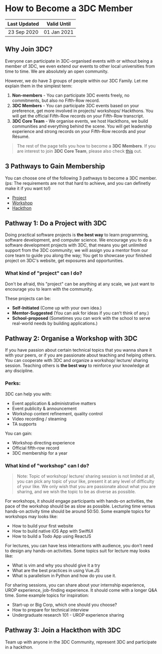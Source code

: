 # How to Become a 3DC Member

|Last Updated | Valid Until |
| :---: | :---: |
| 23 Sep 2020  | 01 Jan 2021 |

## Why Join 3DC?

Everyone can participate in 3DC-organised events with or without being a member of 3DC, we even extend our events to other local universities from time to time. We are absolutely an open community. 

However, we do have 3 groups of people within our 3DC Family. Let me explain them in the simplest term:
1. **Non-members** - You can participate 3DC events freely, no commitments, but also no Fifth-Row record.
1. **3DC Members** - You can participate 3DC events based on your preference, get more involved in projects/ workshops/ Hackthons. You will get the official Fifth-Row records on your Fifth-Row transcript.
1. **3DC Core Team** - We organise events, we host Hackthons, we build communities and everything behind the scene. You will get leadership experience and strong records on your Fifth-Row records and your Résumé.

> The rest of the page tells you how to become a **3DC Members**. If you are interest to join **3DC Core Team**, please also check [this](Join_3DC_Core.md) out.

## 3 Pathways to Gain Membership

You can choose one of the following 3 pathways to become a 3DC member. (ps: The requirements are not that hard to achieve, and you can definetly make it if you want to!)

- [Project](#pathway-1-do-a-project-with-3dc)
- [Workshop](#pathway-2-organise-a-workshop-with-3dc)
- [Hackthon](#pathway-3-join-a-hackthon-with-3dc)

## Pathway 1: Do a Project with 3DC

Doing practical software projects is **the best way** to learn programming, software development, and computer science. We encourage you to do a software development projects with 3DC, that means you get unlimited support from the 3DC community; we will assign you a mentor from our core team to guide you along the way; You get to showcase your finished project on 3DC's website, get exposures and opportunities.


### What kind of "project" can I do?

Don't be afraid, this "project" can be anything at any scale, we just want to encourage you to learn with the community.

These projects can be:
- **Self-Initiated** (Come up with your own idea.)
- **Memtor-Suggested** (You can ask for ideas if you can't think of any.)
- **School-proposed** (Sometimes you can work with the school to serve real-world needs by building applications.)

## Pathway 2: Organise a Workshop with 3DC

If you have passion about certain technical topics that you wanna share it with your peers, or if you are passionate about teaching and helping others. You can cooperate with 3DC and organize a workshop/ lecture/ sharing session. Teaching others is **the best way** to reinforce your knowledge at any discipline.

### Perks:

3DC can help you with:

- Event application & administrative matters
- Event publicity & announcement
- Workshop content refinement, quality control
- Video recording / steaming
- TA supports

You can gain:

- Workshop directing experience
- Official fifth-row record
- 3DC membership for a year

### What kind of "workshop" can I do?

> Note: Topic of workshop/ lecture/ sharing session is not limited at all, you can pick any topic of your like, present it at any level of difficulty of your like. We only wish that you are passionate about what you are sharing, and we wish the topic to be as diverse as possible.

For workshops, it should engage participants with hands-on activities, the pace of the workshop should be as slow as possible. Lecturing time versus hands-on activity time should be around 50:50. Some example topics for workshops may looks like:

- How to build your first website
- How to build native iOS App with SwiftUI
- How to build a Todo App using ReactJS

For lectures, you can have less interactions with audience, you don't need to design any hands-on activities. Some topics suit for lecture may looks like:

- What is vim and why you should give it a try
- What are the best practices in using Vue.JS
- What is parallelism in Python and how do you use it.

For sharing sessions, you can share about your internship experience, UROP experience, job-finding experience. It should come with a longer Q&A time. Some example topics for inspiration:

- Start-up or Big Corp, which one should you choose?
- How to prepare for technical interview
- Undergraduate research 101 - UROP experience sharing


## Pathway 3: Join a Hackthon with 3DC

Team up with anyone in the 3DC Community, represent 3DC and participate in a hackthon. 
